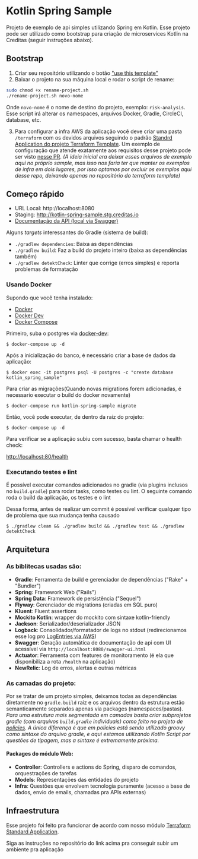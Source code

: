 # Kotlin Spring Sample

Projeto de exemplo de api simples utilizando Spring em Kotlin. Esse projeto pode ser utilizado como bootstrap para criação de microservices Kotlin na Creditas (seguir instruções abaixo). 

## Bootstrap

1. Criar seu repositório utilizando o botão ["use this template"](https://github.com/Creditas/kotlin-spring-sample/generate) 
2. Baixar o projeto na sua máquina local e rodar o script de rename:

```sh
sudo chmod +x rename-project.sh
./rename-project.sh novo-nome
```

Onde `novo-nome` é o nome de destino do projeto, exemplo: `risk-analysis`. Esse script irá alterar os namespaces, arquivos Docker, Gradle, CircleCI, database, etc.

3. Para configurar a infra AWS da aplicação você deve criar uma pasta `/terraform` com os devidos arquivos seguindo o padrão [Standrd Application do projeto Terraform Template](https://github.com/Creditas/terraform-template/tree/master/standard_application). Um exemplo de configuração que atende exatamente aos requisitos desse projeto pode ser visto [nesse PR](https://github.com/Creditas/kotlin-spring-sample/pull/41/files). *(A ideia inicial era deixar esses arquivos de exemplo aqui no próprio sample, mas isso nos faria ter que manter os exemplos de infra em dois lugares, por isso optamos por excluir os exemplos aqui desse repo, deixando apenas no repositório do terraform template)*

## Começo rápido

* URL Local: http://localhost:8080
* Staging: http://kotlin-spring-sample.stg.creditas.io
* [Documentação da API (local via Swagger)](http://localhost:8080/swagger-ui.html)

Alguns *targets* interessantes do Gradle (sistema de build):

* `./gradlew dependencies`: Baixa as dependências
* `./gradlew build`: Faz a build do projeto inteiro (baixa as dependências também)
* `./gradlew detektCheck`: Linter que corrige (erros simples) e reporta problemas de formatação 

### Usando Docker

Supondo que você tenha instalado:

* [Docker][]
* [Docker Dev][]
* [Docker Compose][]

[Docker]: https://docs.docker.com/install/ "About Docker CE"
[Docker Dev]: https://github.com/Creditas/docker-dev "A CLI for simplify the creation of development environment."
[Docker Compose]: https://docs.docker.com/compose/install/#install-compose "Install Docker Compose"

Primeiro, suba o postgres via [docker-dev](https://github.com/creditas/docker-dev):

    $ docker-compose up -d

Após a inicialização do banco, é necessário criar a base de dados da aplicação:

    $ docker exec -it postgres psql -U postgres -c "create database kotlin_spring_sample"

Para criar as migrações(Quando novas migrations forem adicionadas, é necessario executar o build do docker novamente)

    $ docker-compose run kotlin-spring-sample migrate

Então, você pode executar, de dentro da raiz do projeto:

    $ docker-compose up -d

Para verificar se a aplicação subiu com sucesso, basta chamar o health check:

[http://localhost:80/health](http://localhost:80/health)

### Executando testes e lint

É possível executar comandos adicionados no gradle (via plugins inclusos no `build.gradle`) para rodar tasks, como testes ou lint. O seguinte comando roda o build da aplicação, os testes e o lint

Dessa forma, antes de realizar um commit é possível verificar qualquer tipo de problema que sua mudança tenha causado

`$ ./gradlew clean && ./gradlew build && ./gradlew test && ./gradlew detektCheck`

## Arquitetura

### As biblitecas usadas são:

* **Gradle**: Ferramenta de build e gerenciador de dependências ("Rake" + "Bundler")
* **Spring**: Framework Web ("Rails")
* **Spring Data**: Framework de persistência ("Sequel")
* **Flyway**: Gerenciador de migrations (criadas em SQL puro)
* **Kluent**: Fluent assertions
* **Mockito Kotlin**: wrapper do mockito com sintaxe kotlin-friendly
* **Jackson**: Serializador/deserializador JSON
* **Logback**: Consolidador/formatador de logs no stdout (redirecionamos esse log pro [LogEntries via AWS](https://stackoverflow.com/q/52040329/890890))
* **Swagger**: Geração automática de documentação de api com UI acessível via `http://localhost:8080/swagger-ui.html`
* **Actuator**: Ferramenta com features de monitoramento (é ela que disponibiliza a rota `/health` na aplicação)
* **NewRelic**: Log de erros, alertas e outras métricas

### As camadas do projeto:
Por se tratar de um projeto simples, deixamos todas as dependências diretamente no `gradle.build` raiz e os arquivos dentro da estrutura estão semanticamente separados apenas via packages (namespaces/pastas). *Para uma estrutura mais segmentada em camadas basta criar subprojetos gradle (com arquivos `build.gradle` individuais) como feito no projeto de [policies](https://github.com/creditas/policies). A única diferença é que em policies está sendo utilizado groovy como sintaxe do arquivo gradle, e aqui estamos utilizando Kotlin Script por questões de tipagem, mas a sintaxe é extremamente próxima.*

#### Packages do módulo Web:
* **Controller**: Controllers e actions do Spring, disparo de comandos, orquestrações de tarefas
* **Models**: Representações das entidades do projeto
* **Infra**: Questões que envolvem tecnologia puramente (acesso a base
  de dados, envio de emails, chamadas pra APIs externas)

## Infraestrutura

Esse projeto foi feito pra funcionar de acordo com nosso módulo [Terraform Standard Application](https://github.com/Creditas/terraform-applications).

Siga as instruções no repositório do link acima pra conseguir subir um ambiente pra aplicação
